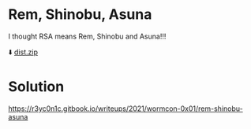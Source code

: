 # Rem, Shinobu, Asuna
I thought RSA means Rem, Shinobu and Asuna!!!

⬇️  [dist.zip](dist.zip)

# Solution
https://r3yc0n1c.gitbook.io/writeups/2021/wormcon-0x01/rem-shinobu-asuna
